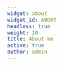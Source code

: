 ```yaml
---
widget: about
widget_id: ABOUT
headless: true
weight: 20
title: About me
active: true
author: admin
---
```

